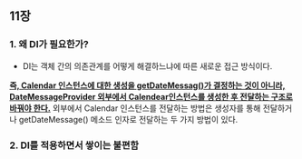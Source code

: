 

## 11장 

### 1. 왜 DI가 필요한가? 



- DI는 객체 간의 의존관계를 어떻게 해결하느냐에 따른 새로운 접근 방식이다. 



**<u>즉, Calendar 인스턴스에 대한 생성을 getDateMessag()가 결정하는 것이 아니라, DateMessageProvider 외부에서 Calendear인스턴스를 생성한 후 전달하는 구조로 바꿔야 한다.</u>** 외부에서 Calendar 인스턴스를 전달하는 방법은 생성자를 통해 전달하거나 getDateMessage() 메소드 인자로 전달하는 두 가지 방법이 있다. 

### 2. DI를 적용하면서 쌓이는 불편함

